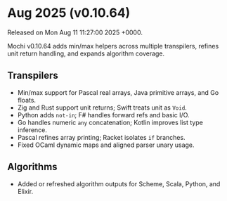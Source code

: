 # Aug 2025 (v0.10.64)

Released on Mon Aug 11 11:27:00 2025 +0000.

Mochi v0.10.64 adds min/max helpers across multiple transpilers, refines unit return handling, and expands algorithm coverage.

## Transpilers

- Min/max support for Pascal real arrays, Java primitive arrays, and Go floats.
- Zig and Rust support unit returns; Swift treats unit as `Void`.
- Python adds `not-in`; F# handles forward refs and basic I/O.
- Go handles numeric `any` concatenation; Kotlin improves list type inference.
- Pascal refines array printing; Racket isolates `if` branches.
- Fixed OCaml dynamic maps and aligned parser unary usage.

## Algorithms

- Added or refreshed algorithm outputs for Scheme, Scala, Python, and Elixir.
